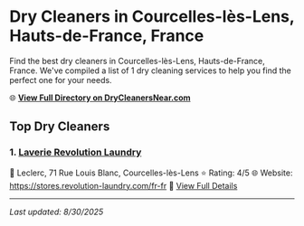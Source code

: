 # Dry Cleaners in Courcelles-lès-Lens, Hauts-de-France, France

Find the best dry cleaners in Courcelles-lès-Lens, Hauts-de-France, France. We've compiled a list of 1 dry cleaning services to help you find the perfect one for your needs.

🌐 **[View Full Directory on DryCleanersNear.com](https://drycleanersnear.com/city/France/Hauts-de-France/Courcelles-l%C3%A8s-Lens)**

## Top Dry Cleaners

### 1. [Laverie Revolution Laundry](https://drycleanersnear.com/dryCleaner/68ae67f3c95ff2c6096b1b36/laverie-revolution-laundry)
📍 Leclerc, 71 Rue Louis Blanc, Courcelles-lès-Lens
⭐ Rating: 4/5
🌐 Website: https://stores.revolution-laundry.com/fr-fr
🔗 [View Full Details](https://drycleanersnear.com/dryCleaner/68ae67f3c95ff2c6096b1b36/laverie-revolution-laundry)


---

*Last updated: 8/30/2025*
